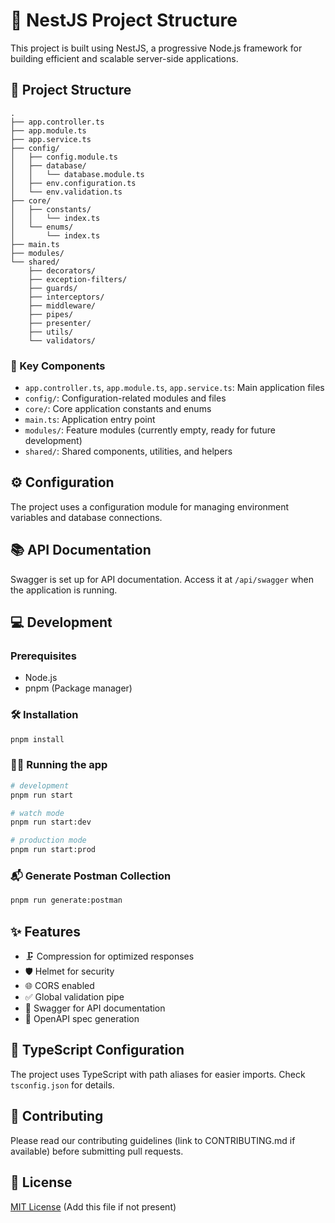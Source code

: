 # 🚀 NestJS Project Structure

This project is built using NestJS, a progressive Node.js framework for building efficient and scalable server-side applications.

## 📁 Project Structure

```
.
├── app.controller.ts
├── app.module.ts
├── app.service.ts
├── config/
│   ├── config.module.ts
│   ├── database/
│   │   └── database.module.ts
│   ├── env.configuration.ts
│   └── env.validation.ts
├── core/
│   ├── constants/
│   │   └── index.ts
│   └── enums/
│       └── index.ts
├── main.ts
├── modules/
└── shared/
    ├── decorators/
    ├── exception-filters/
    ├── guards/
    ├── interceptors/
    ├── middleware/
    ├── pipes/
    ├── presenter/
    ├── utils/
    └── validators/
```

### 🔑 Key Components

- `app.controller.ts`, `app.module.ts`, `app.service.ts`: Main application files
- `config/`: Configuration-related modules and files
- `core/`: Core application constants and enums
- `main.ts`: Application entry point
- `modules/`: Feature modules (currently empty, ready for future development)
- `shared/`: Shared components, utilities, and helpers

## ⚙️ Configuration

The project uses a configuration module for managing environment variables and database connections.

## 📚 API Documentation

Swagger is set up for API documentation. Access it at `/api/swagger` when the application is running.

## 💻 Development

### Prerequisites

- Node.js
- pnpm (Package manager)

### 🛠️ Installation

```bash
pnpm install
```

### 🏃‍♂️ Running the app

```bash
# development
pnpm run start

# watch mode
pnpm run start:dev

# production mode
pnpm run start:prod
```

### 📬 Generate Postman Collection

```bash
pnpm run generate:postman
```

## ✨ Features

- 🗜️ Compression for optimized responses
- 🛡️ Helmet for security
- 🌐 CORS enabled
- ✅ Global validation pipe
- 📖 Swagger for API documentation
- 📄 OpenAPI spec generation

## 🔧 TypeScript Configuration

The project uses TypeScript with path aliases for easier imports. Check `tsconfig.json` for details.

## 🤝 Contributing

Please read our contributing guidelines (link to CONTRIBUTING.md if available) before submitting pull requests.

## 📄 License

[MIT License](LICENSE) (Add this file if not present)